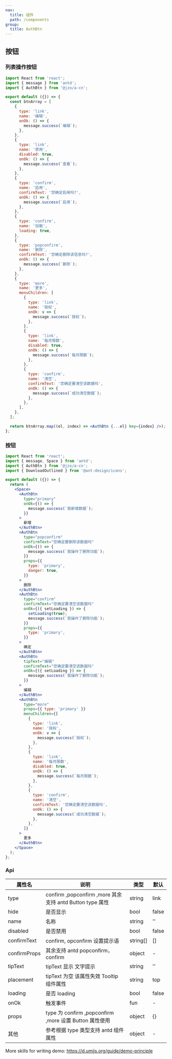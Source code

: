 ```yaml
---
nav:
  title: 组件
  path: /components
group:
  title: AuthBtn
---
```


## 按钮

### 列表操作按钮

```jsx
import React from 'react';
import { message } from 'antd';
import { AuthBtn } from '@jzo/a-cn';

export default ({}) => {
  const btnArray = [
    {
      type: 'link',
      name: '编辑',
      onOk: () => {
        message.success(`编辑`);
      },
    },
    {
      type: 'link',
      name: '禁用',
      disabled: true,
      onOk: () => {
        message.success(`查看`);
      },
    },
    {
      type: 'confirm',
      name: '启用',
      confirmText: '您确定启用吗?',
      onOk: () => {
        message.success(`启用`);
      },
    },
    {
      type: 'confirm',
      name: '加载',
      loading: true,
    },
    {
      type: 'popconfirm',
      name: '删除',
      confirmText: '您确定删除该信息吗?',
      onOk: () => {
        message.success(`删除`);
      },
    },
    {
      type: 'more',
      name: '更多',
      menuChildren: [
        {
          type: 'link',
          name: '授权',
          onOk: v => {
            message.success(`授权`);
          },
        },
        {
          type: 'link',
          name: '每月限数',
          disabled: true,
          onOk: () => {
            message.success(`每月限数`);
          },
        },
        {
          type: 'confirm',
          name: '清空',
          confirmText: '您确定要清空该数据吗',
          onOk: () => {
            message.success(`成功清空数据`);
          },
        },
      ],
    },
  ];

  return btnArray.map((el, index) => <AuthBtn {...el} key={index} />);
};
```

### 按钮

```jsx
import React from 'react';
import { message, Space } from 'antd';
import { AuthBtn } from '@jzo/a-cn';
import { DownloadOutlined } from '@ant-design/icons';

export default ({}) => {
  return (
    <Space>
      <AuthBtn
        type="primary"
        onOk={() => {
          message.success(`我新增数据`);
        }}
      >
        新增
      </AuthBtn>
      <AuthBtn
        type="popconfirm"
        confirmText="您确定要删除该数据吗"
        onOk={() => {
          message.success(`我操作了删除功能`);
        }}
        props={{
          type: 'primary',
          danger: true,
        }}
      >
        删除
      </AuthBtn>
      <AuthBtn
        type="confirm"
        confirmText="您确定要清空该数据吗"
        onOk={({ setLoading }) => {
          setLoading(true);
          message.success(`我操作了删除功能`);
        }}
        props={{
          type: 'primary',
        }}
      >
        确定
      </AuthBtn>
      <AuthBtn
        tipText="编辑"
        confirmText="您确定要清空该数据吗"
        onOk={({ setLoading }) => {
          message.success(`我操作了删除功能`);
        }}
      >
        编辑
      </AuthBtn>
      <AuthBtn
        type="more"
        props={{ type: 'primary' }}
        menuChildren={[
          {
            type: 'link',
            name: '授权',
            onOk: v => {
              message.success(`授权`);
            },
          },
          {
            type: 'link',
            name: '每月限数',
            disabled: true,
            onOk: () => {
              message.success(`每月限数`);
            },
          },
          {
            type: 'confirm',
            name: '清空',
            confirmText: '您确定要清空该数据吗',
            onOk: () => {
              message.success(`成功清空数据`);
            },
          },
        ]}
      >
        更多
      </AuthBtn>
    </Space>
  );
};
```

### Api

| 属性名       | 说明                                                     | 类型     | 默认  |
| ------------ | -------------------------------------------------------- | -------- | ----- |
| type         | confirm ,popconfirm ,more 其余支持 antd Button type 属性 | string   | link  |
| hide         | 是否显示                                                 | bool     | false |
| name         | 名称                                                     | string   | ''    |
| disabled     | 是否禁用                                                 | bool     | false |
| confirmText  | confirm, opconfirm 设置提示语                            | string[] | []    |
| confirmProps | 其余支持 antd popconfirm，confirm                        | object   | -     |
| tipText      | tipText 显示 文字提示                                    | string   | ''    |
| placement    | tipText 为空 该属性失效 Tooltip 组件属性                 | string   | top   |
| loading      | 是否 loading                                             | bool     | false |
| onOk         | 触发事件                                                 | fun      | -     |
| props        | type 为 confirm ,popconfirm ,more 设置 Button 属性使用   | object   | {}    |
| 其他         | 参考根据 type 类型支持 antd 组件属性                     | object   | -     |

More skills for writing demo: https://d.umijs.org/guide/demo-principle
